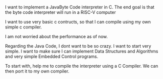 I want to implement a JavaByte Code interpreter in C. The end goal is that the byte code interpreter will run in a RISC-V computer

I want to use very basic c contructs, so that I can compile using my own simple c compiler.

I am not worried about the performance as of now.

Regarding the Java Code, I dont want to be so crazy. I want to start very simple. I want to make sure I can implement Data Structures and Algorithms and very simple Embedded Control programs.

To start with, help me to compile the interpreter using a C Compiler. We can then port it to my own compiler.